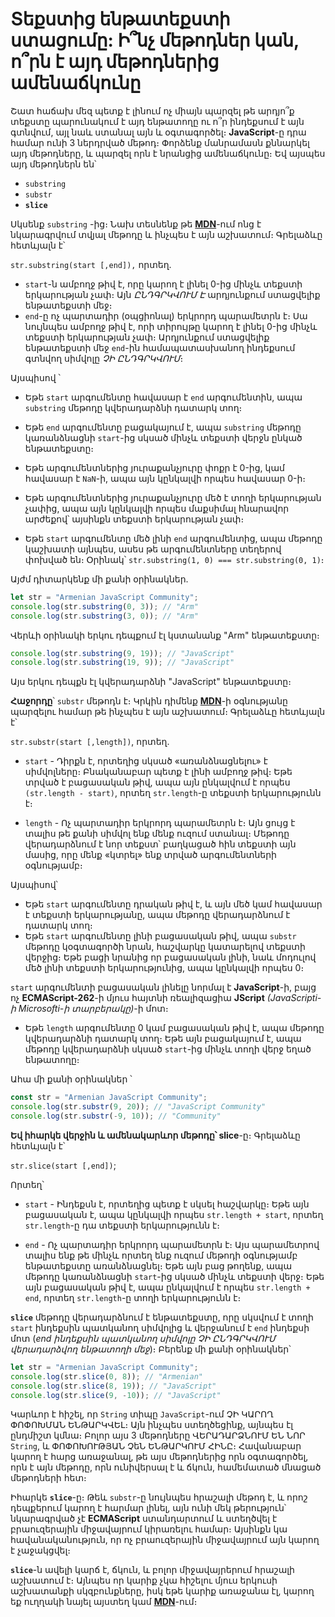 # Տեքստից ենթատեքստի ստացումը: Ի՞նչ մեթոդներ կան, ո՞րն է այդ մեթոդներից ամենաճկունը

Շատ հաճախ մեզ պետք է լինում ոչ միայն պարզել թե արդյո՞ք տեքստը պարունակում է այդ ենթատողը ու ո՞ր ինդեքսում է այն գտնվում, այլ նաև ստանալ այն և օգտագործել։ **JavaScript**-ը դրա համար ունի 3 ներդրված մեթոդ։ Փորձենք մանրամասն քննարկել այդ մեթոդները, և պարզել որն է նրանցից ամենաճկունը։ Եվ այսպես այդ մեթոդներն են՝

- `substring`
- `substr`
- **`slice`**

Սկսենք `substring` -ից։ Նախ տեսնենք թե [**MDN**](https://developer.mozilla.org/en-US/docs/Web/JavaScript/Reference/Global_Objects/String/substring)-ում ոնց է նկարագրվում տվյալ մեթոդը և ինչպես է այն աշխատում։ Գրելաձևը հետևյալն է՝

`str.substring(start [,end]),` որտեղ․

- `start`-ն ամբողջ թիվ է, որը կարող է լինել 0-ից մինչև տեքստի երկարության չափ։ Այն _ԸՆԴԳՐԿՎՈՒՄ Է_ արդյունքում ստացվելիք ենթատեքստի մեջ։
- `end`-ը ոչ պարտադիր (օպցիոնալ) երկրորդ պարամետրն է։ Սա նույնպես ամբողջ թիվ է, որի տիրույթը կարող է լինել 0-ից մինչև տեքստի երկարության չափ։ Արդյունքում ստացվելիք ենթատեքստի մեջ `end`-ին համապատասխանող ինդեքսում գտնվող սիմվոլը _ՉԻ ԸՆԴԳՐԿՎՈՒՄ_։

Այսպիսով ՝

- Եթե `start` արգումենտը հավասար է `end` արգումենտին, ապա `substring` մեթոդը կվերադարձնի դատարկ տող։
- Եթե `end` արգումենտը բացակայում է, ապա `substring` մեթոդը կառանձնացնի `start`-ից սկսած մինչև տեքստի վերջն ընկած ենթատեքստը։

- Եթե արգումենտներից յուրաքանչյուրը փոքր է 0-ից, կամ հավասար է `NaN`-ի, ապա այն կընկալվի որպես հավասար 0-ի։
- Եթե արգումենտներից յուրաքանչյուրը մեծ է տողի երկարության չափից, ապա այն կընկալվի որպես մաքսիմալ հնարավոր արժեքով՝ այսինքն տեքստի երկարության չափ։
- Եթե `start` արգումենտը մեծ լինի `end` արգումենտից, ապա մեթոդը կաշխատի այնպես, ասես թե արգումենտները տեղերով փոխված են։ Օրինակ՝ `str.substring(1, 0) === str.substring(0, 1)`։

Այժմ դիտարկենք մի քանի օրինակներ․

```js
let str = "Armenian JavaScript Community";
console.log(str.substring(0, 3)); // "Arm"
console.log(str.substring(3, 0)); // "Arm"
```

Վերևի օրինակի երկու դեպքում էլ կստանանք "Arm" ենթատեքստը։

```js
console.log(str.substring(9, 19)); // "JavaScript"
console.log(str.substring(19, 9)); // "JavaScript"
```

Այս երկու դեպքն էլ կվերադարձնի "JavaScript" ենթատեքստը։

**Հաջորդը**՝ `substr` մեթոդն է։ Կրկին դիմենք [**MDN**](https://developer.mozilla.org/en-US/docs/Web/JavaScript/Reference/Global_Objects/String/substr)-ի օգնությանը պարզելու համար թե ինչպես է այն աշխատում։ Գրելաձևը հետևյալն է՝

`str.substr(start [,length])`, որտեղ․

- `start` - Դիրքն է, որտեղից սկսած «առանձնացնելու» է սիմվոլները։ Բնականաբար պետք է լինի ամբողջ թիվ։ Եթե տրված է բացասական թիվ, ապա այն ընկալվում է որպես `(str.length - start)`, որտեղ `str.length`-ը տեքստի երկարությունն է։

- `length` - Ոչ պարտադիր երկրորդ պարամետրն է։ Այն ցույց է տալիս թե քանի սիմվոլ ենք մենք ուզում ստանալ։ Մեթոդը վերադարձնում է նոր տեքստ՝ բաղկացած հին տեքստի այն մասից, որը մենք «կտրել» ենք տրված արգումենտների օգնությամբ։

Այսպիսով՝

- Եթե `start` արգումենտը դրական թիվ է, և այն մեծ կամ հավասար է տեքստի երկարությանը, ապա մեթոդը վերադարձնում է դատարկ տող։
- Եթե `start` արգումենտը լինի բացասական թիվ, ապա `substr` մեթոդը կօգտագործի նրան, հաշվարկը կատարելով տեքստի վերջից։ Եթե բացի նրանից որ բացասական լինի, նաև մոդուլով մեծ լինի տեքստի երկարությունից, ապա կընկալվի որպես 0։

`start` արգումենտի բացասական լինելը նորմալ է **JavaScript**-ի, բայց ոչ **ECMAScript-262**-ի մյուս հայտնի ռեալիզացիա **JScript** _(JavaScripti-ի Microsofti-ի տարբերակը)_-ի մոտ։

- Եթե `length` արգումենտը 0 կամ բացասական թիվ է, ապա մեթոդը կվերադարձնի դատարկ տող։ Եթե այն բացակայում է, ապա մեթոդը կվերադարձնի սկսած `start`-ից մինչև տողի վերջ եղած ենթատողը։

Ահա մի քանի օրինակներ ՝

```js
const str = "Armenian JavaScript Community";
console.log(str.substr(9, 20)); // "JavaScript Community"
console.log(str.substr(-9, 10)); // "Community"
```

**Եվ իհարկե վերջին և ամենակարևոր մեթոդը՝ slice**-ը։ Գրելաձևը հետևյալն է՝

`str.slice(start [,end])`;

Որտեղ՝

- `start` - Ինդեքսն է, որտեղից պետք է սկսել հաշվարկը։ Եթե այն բացասական է, ապա կընկալվի որպես `str.length + start`, որտեղ `str.length`-ը դա տեքստի երկարությունն է։

- `end` - Ոչ պարտադիր երկրորդ պարամետրն է։ Այս պարամետրով տալիս ենք թե մինչև որտեղ ենք ուզում մեթոդի օգնությամբ ենթատեքստը առանձնացնել։ Եթե այն բաց թողենք, ապա մեթոդը կառանձնացնի `start`-ից սկսած մինչև տեքստի վերջ։ Եթե այն բացասական թիվ է, ապա ընկալվում է որպես `str.length + end`, որտեղ `str.length`-ը տողի երկարությունն է։

**`slice`** մեթոդը վերադարձնում է ենթատեքստը, որը սկսվում է տողի `start` ինդեքսին պատկանող սիմվոլից և վերջանում է
`end` ինդեքսի մոտ (_end ինդեքսին պատկանող սիմվոլը ՉԻ ԸՆԴԳՐԿՎՈՒՄ վերադարձվող ենթատողի մեջ_)։ Բերենք մի քանի օրինակներ՝

```js
let str = "Armenian JavaScript Community";
console.log(str.slice(0, 8)); // "Armenian"
console.log(str.slice(8, 19)); // "JavaScript"
console.log(str.slice(9, -10)); // "JavaScript"
```

Կարևոր է հիշել, որ `String` տիպը `JavaScript`-ում ՉԻ ԿԱՐՈՂ ՓՈՓՈԽՄԱՆ ԵՆԹԱՐԿՎԵԼ։ Այն ինչպես ստեղծեցինք, այնպես էլ ընդմիշտ կմնա։ Բոլոր այս 3 մեթոդները ՎԵՐԱԴԱՐՁՆՈՒՄ ԵՆ ՆՈՐ `String`, և ՓՈՓՈԽՈՒԹՅԱՆ ՉեՆ ԵՆԹԱՐԿՈՒՄ ՀԻՆԸ։ Հավանաբար կարող է հարց առաջանալ, թե այս մեթոդներից որն օգտագործել, որն է այն մեթոդը, որն ունիվերսալ է և ճկուն, համեմատած մնացած մեթոդների հետ։

Իհարկե **`slice`**-ը։ Թեև `substr`-ը նույնպես հրաշալի մեթոդ է, և որոշ դեպքերում կարող է հարմար լինել, այն ունի մեկ թերություն՝ նկարագրված չէ **ECMAScript** ստանդարտում և ստեղծվել է բրաուզերային միջավայրում կիրառելու համար։ Այսինքն կա հավանականություն, որ ոչ բրաուզերային միջավայրում այն կարող է չաջակցվել։

**`slice`**-ն ավելի կարճ է, ճկուն, և բոլոր միջավայրերում հրաշալի աշխատում է։ Այնպես որ կարիք չկա հիշելու մյուս երկուսի աշխատանքի սկզբունքները, իսկ եթե կարիք առաջանա էլ, կարող եք ուղղակի նայել այստեղ կամ [**MDN**](https://developer.mozilla.org/en-US/)-ում։
